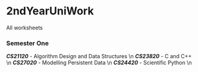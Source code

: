 # 2ndYearUniWork
All worksheets
### Semester One
***CS21120*** - Algorithm Design and Data Structures \n
***CS23820*** - C and C++ \n 
***CS27020*** - Modelling Persistent Data \n
***CS24420*** - Scientific Python \n
